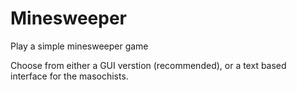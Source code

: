 # Minesweeper
Play a simple minesweeper game

Choose from either a GUI verstion (recommended), or a text based interface for the masochists.
